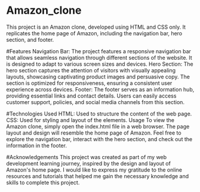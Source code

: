 # Amazon_clone
This project is an Amazon clone, developed using HTML and CSS only. It replicates the home page of Amazon, including the navigation bar, hero section, and footer.

#Features
Navigation Bar: The project features a responsive navigation bar that allows seamless navigation through different sections of the website. It is designed to adapt to various screen sizes and devices.
Hero Section: The hero section captures the attention of visitors with visually appealing layouts, showcasing captivating product images and persuasive copy. The section is optimized for responsiveness, ensuring a consistent user experience across devices.
Footer: The footer serves as an information hub, providing essential links and contact details. Users can easily access customer support, policies, and social media channels from this section.

#Technologies Used
HTML: Used to structure the content of the web page.
CSS: Used for styling and layout of the elements.
Usage
To view the Amazon clone, simply open the index.html file in a web browser. The page layout and design will resemble the home page of Amazon. Feel free to explore the navigation bar, interact with the hero section, and check out the information in the footer.

#Acknowledgements
This project was created as part of my web development learning journey, inspired by the design and layout of Amazon's home page. I would like to express my gratitude to the online resources and tutorials that helped me gain the necessary knowledge and skills to complete this project.
